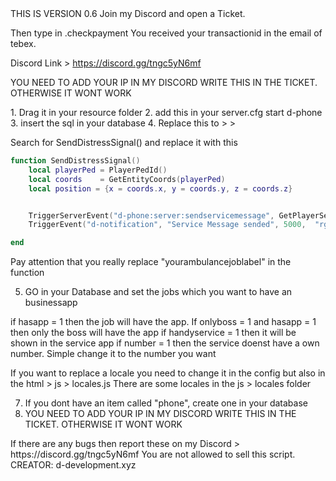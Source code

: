 <IMPORTANT>
THIS IS VERSION 0.6
Join my Discord and open a Ticket.

Then type in .checkpayment <YOURTRANCSACTIONID>
You received your transactionid in the email of tebex.

Discord Link  > https://discord.gg/tngc5yN6mf

YOU NEED TO ADD YOUR IP IN MY DISCORD WRITE THIS IN THE TICKET. OTHERWISE IT WONT WORK

<INSTALLATION>
1. Drag it in your resource folder 
2. add this in your server.cfg
 start d-phone
3. insert the sql in your database
4. Replace this to <esx_ambulancejob> > <client> > <main.lua>

Search for SendDistressSignal() and replace it with this

```lua
function SendDistressSignal()
	local playerPed = PlayerPedId()
	local coords    = GetEntityCoords(playerPed)
	local position = {x = coords.x, y = coords.y, z = coords.z}


	TriggerServerEvent("d-phone:server:sendservicemessage", GetPlayerServerId(PlayerId()), "Unconscious person", "yourambulancejoblabel", 0, 1, position, "5")
	TriggerEvent("d-notification", "Service Message sended", 5000,  "rgba(255, 0, 0, 0.8)")

end
```

Pay attention that you really replace "yourambulancejoblabel" in the function

5. GO in your Database and set the jobs which you want to have an businessapp

if hasapp = 1 then the job will have the app.
If onlyboss = 1 and hasapp = 1 then only the boss will have the app
if handyservice = 1 then it will be shown in the service app
if number = 1 then the service doenst have a own number. Simple change it to the number you want


If you want to replace a locale you need to change it in the config but also in the html > js > locales.js
There are some locales in the js > locales folder

7. If you dont have an item called "phone", create one in your database
6. YOU NEED TO ADD YOUR IP IN MY DISCORD WRITE THIS IN THE TICKET. OTHERWISE IT WONT WORK

<Support>
If there are any bugs then report these on my Discord > https://discord.gg/tngc5yN6mf

 <RIGHTS>
 You are not allowed to sell this script. 
 CREATOR: d-development.xyz
